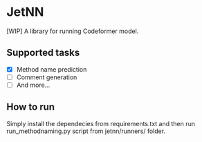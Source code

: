 # JetNN

[WIP] A library for running Codeformer model.

## Supported tasks

- [x] Method name prediction
- [ ] Comment generation
- [ ] And more...

## How to run

Simply install the dependecies from requirements.txt and then run run_methodnaming.py script from jetnn/runners/ folder.
